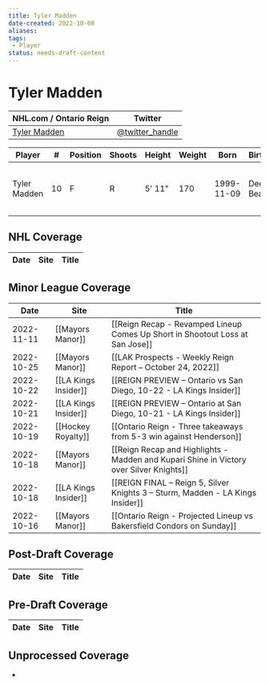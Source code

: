 ```yaml
---
title: Tyler Madden
date-created: 2022-10-08
aliases: 
tags:
 - Player
status: needs-draft-content
---
```


# Tyler Madden

NHL.com / Ontario Reign | Twitter
-|-
[Tyler Madden](https://ontarioreign.com/roster/tyler-madden) | [@twitter_handle](https://twitter.com/)

Player | \# | Position | Shoots | Height | Weight | Born | Birthplace | Draft 
-|-|-|-|-|-|-|-|-
Tyler Madden | 10 | F | R | 5' 11" | 170 | 1999-11-09 | Deerfield Beach, FL | VAN 3rd RD, 2018 (68th)



## NHL  Coverage
| Date | Site | Title |
| ---- | ---- | ----- |



## Minor League Coverage
| Date       | Site                 | Title                                                                                   |
| ---------- | -------------------- | --------------------------------------------------------------------------------------- |
| 2022-11-11 | [[Mayors Manor]]     | [[Reign Recap - Revamped Lineup Comes Up Short in Shootout Loss at San Jose]]           |
| 2022-10-25 | [[Mayors Manor]]     | [[LAK Prospects - Weekly Reign Report – October 24, 2022]]                              |
| 2022-10-22 | [[LA Kings Insider]] | [[REIGN PREVIEW – Ontario vs San Diego, 10-22 - LA Kings Insider]]                      |
| 2022-10-21 | [[LA Kings Insider]] | [[REIGN PREVIEW – Ontario at San Diego, 10-21 - LA Kings Insider]]                      |
| 2022-10-19 | [[Hockey Royalty]]   | [[Ontario Reign - Three takeaways from 5-3 win against Henderson]]                      |
| 2022-10-18 | [[Mayors Manor]]     | [[Reign Recap and Highlights - Madden and Kupari Shine in Victory over Silver Knights]] |
| 2022-10-18 | [[LA Kings Insider]] | [[REIGN FINAL – Reign 5, Silver Knights 3 – Sturm, Madden - LA Kings Insider]]          |
| 2022-10-16 | [[Mayors Manor]]     | [[Ontario Reign - Projected Lineup vs Bakersfield Condors on Sunday]]                   |



## Post-Draft Coverage
Date | Site |  Title
---|---|---



## Pre-Draft Coverage
Date | Site |  Title
---|---|---


## Unprocessed Coverage
- 
